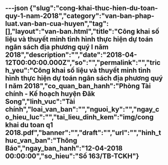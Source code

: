 ---json
{"slug":"cong-khai-thuc-hien-du-toan-quy-1-nam-2018","category":"van-ban-phap-luat.van-ban-cua-huyen","tag":[],"layout":"van-ban.html","title":"Công khai số liệu và thuyết minh tình hình thực hiện dự toán ngân sách địa phương quý I năm 2018","description":"","date":"2018-04-12T00:00:00.000Z","so":"","permalink":"","trich_yeu":"Công khai số liệu và thuyết minh tình hình thực hiện dự toán ngân sách địa phương quý I năm 2018","co_quan_ban_hanh":"Phòng Tài chính - Kế hoạch huyện Đăk Song","linh_vuc":"Tài chính","loai_van_ban":"","nguoi_ky":"","ngay_co_hieu_luc":"","tai_lieu_dinh_kem":"img/cong khai du toan q1 2018.pdf","banner":"","draft":"","url":"","hinh_thuc_van_ban":"Thông Báo","ngay_ban_hanh":"12-04-2018 00:00:00","so_hieu":"Số 163/TB-TCKH"}
---
